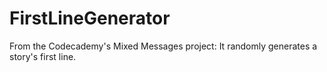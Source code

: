 # FirstLineGenerator
From the Codecademy's Mixed Messages project: It randomly generates a story's first line.
